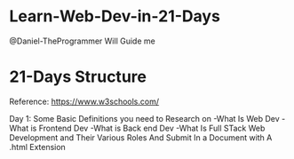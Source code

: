 # Learn-Web-Dev-in-21-Days
@Daniel-TheProgrammer Will Guide me


# 21-Days Structure
Reference: https://www.w3schools.com/

Day 1: Some Basic Definitions you need to Research on
-What Is Web Dev
-What is Frontend Dev
-What is Back end Dev
-What Is Full STack Web Development and Their Various Roles And Submit In a Document with A .html Extension